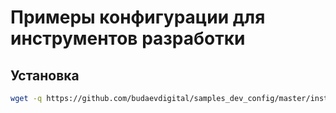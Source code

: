 # Примеры конфигурации для инструментов разработки

## Установка

```bash
wget -q https://github.com/budaevdigital/samples_dev_config/master/install.sh -O - | bash -s
```